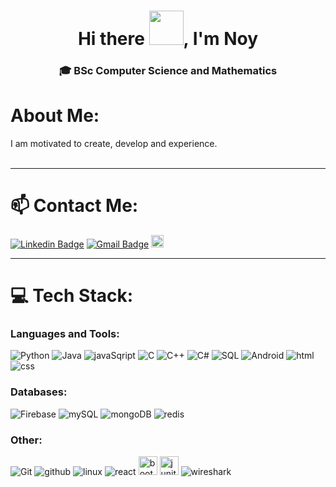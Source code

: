 <h1 align="center">Hi there <img src="https://github.com/NoobMahbub/NoobMahbub/blob/main/Wave.gif" height="55px" width="55px">, I'm Noy </h1>

<h3 align="center">🎓 BSc Computer Science and Mathematics</h3>

# About Me:
I am motivated to create, develop and experience.<br>
<br>
<hr>

# 📫 Contact Me:

[![Linkedin Badge](https://img.shields.io/badge/-Linkedin-blue?style=flat-square&logo=Linkedin&logoColor=white&link=https://www.linkedin.com/in/noy-osi/)](https://www.linkedin.com/in/noy-osi/)
[![Gmail Badge](https://img.shields.io/badge/-noyosi2212@gmail.com-c14438?style=flat-square&logo=Gmail&logoColor=white&link=mailto:noyosi2212@gmail.com)](mailto:noyosi2212@gmail.com)
<a href="https://www.facebook.com/noyosi/"><img src="https://img.shields.io/badge/Facebook-1877F2?style=for-the-badge&logo=facebook&logoColor=white" alt="facebook" height="20"/></a>
<hr>

# 💻 Tech Stack:

### Languages and Tools:
<p align="left"> 
<span>
<img alt="Python" src="https://img.shields.io/badge/python%20-%2314354C.svg?&style=for-the-badge&logo=python&logoColor=white"/>
<img alt="Java" src="https://img.shields.io/badge/java-%23ED8B00.svg?&style=for-the-badge&logo=java&logoColor=white"/>
<img src="https://img.shields.io/badge/JavaScript-F7DF1E?style=for-the-badge&logo=javascript&logoColor=black" alt="javaSqript">
<img alt="C" src="https://img.shields.io/badge/c%20-%2300599C.svg?&style=for-the-badge&logo=c&logoColor=white"/>
<img alt="C++" src="https://img.shields.io/badge/c++%20-%2300599C.svg?&style=for-the-badge&logo=c%2B%2B&ogoColor=white"/>
<img alt="C#" src="https://img.shields.io/badge/c%23-%23239120.svg?&style=for-the-badge&logo=c-sharp&logoColor=white"/>
<img alt="SQL" src="https://img.shields.io/badge/sql-%2300599C.svg?&style=for-the-badge&logo=sql&logoColor=white"/>
<img alt="Android" src="https://img.shields.io/badge/Android-3DDC84?style=for-the-badge&logo=android&logoColor=white" />
<img src="https://img.shields.io/badge/HTML5-E34F26?style=for-the-badge&logo=html5&logoColor=white" alt="html">
<img src="https://img.shields.io/badge/CSS-239120?&style=for-the-badge&logo=css3&logoColor=white" alt="css">
<span/>

### Databases:
<p align="left"> 
<span>
  <img alt="Firebase" src="https://img.shields.io/badge/firebase%20-%23039BE5.svg?&style=for-the-badge&logo=firebase"/>
  <img alt="mySQL" src="https://img.shields.io/badge/MySQL-00000F?&style=for-the-badge&logo=mysql&logoColor=white"/>
  <img src="https://img.shields.io/badge/MongoDB-4EA94B?style=for-the-badge&logo=mongodb&logoColor=white" alt="mongoDB">
  <img src="https://img.shields.io/badge/redis-%23DD0031.svg?style=for-the-badge&logo=redis&logoColor=white" alt="redis">
<span/>

### Other:
<p align="left"> 
<span>
<img alt="Git" src="https://img.shields.io/badge/git%20-%23F05033.svg?&style=for-the-badge&logo=git&logoColor=white"/>
<img src="https://img.shields.io/badge/GitHub-100000?style=for-the-badge&logo=github&logoColor=white" alt="github">
<img src="https://img.shields.io/badge/Linux-FCC624?style=for-the-badge&logo=linux&logoColor=black" alt="linux"/>
<img src="https://img.shields.io/badge/React-20232A?style=for-the-badge&logo=react&logoColor=61DAFB" alt="react">
<img src="https://img.shields.io/badge/Bootstrap-20232A?style=for-the-badge&logo=bootstrap&logoColor=61DAFB" alt="bootstrap" height="30"/>
<img src="https://img.shields.io/badge/Junit5-25A162?style=for-the-badge&logo=junit5&logoColor=white" alt="junit" height="30"/>
<img src="https://img.shields.io/badge/wireshark-%232671E5.svg?style=for-the-badge&logo=wireshark&logoColor=white" alt="wireshark">
<span/>




<!--
<img src="https://img.shields.io/badge/Android%20Studio-3DDC84.svg?style=for-the-badge&logo=android-studio&logoColor=white" alt="andoidStudio">
<h3> 📫 Contact Me:</h3>
**noyosi/NoyOsi** is a ✨ _special_ ✨ repository because its `README.md` (this file) appears on your GitHub profile.
## 🌐 Socials:
<a href="https://www.facebook.com/noyosi/"><img src="https://img.shields.io/badge/Facebook-1877F2?style=for-the-badge&logo=facebook&logoColor=white" alt="facebook" height="20"/></a>
[![Instagram](https://img.shields.io/badge/Instagram-%23E4405F.svg?logo=Instagram&logoColor=white)](https://instagram.com/noy_osi)
<h1 align="center">Hi there 👋, I'm Noy</h1>
![<Badge Name>](https://img.shields.io/badge/<Badge Text>-<Background Color>?style=for-the-badge&logo=<Icon Name>&logoColor=<Logo Color>)
[![Linkedin Badge](https://img.shields.io/badge/-Linkedin-blue?style=flat-square&logo=Linkedin&logoColor=white&link=)](https://www.linkedin.com/in/noy-osi/)
<a href="https://www.linkedin.com/in/noy-osi/" title="Linkedin"><img alt="LinkedIn" src="https://img.shields.io/badge/linkedin%20-%230077B5.svg?&style=for-the-badge&logo=linkedin&logoColor=white"/></a>
![github](https://img.shields.io/badge/GitHub-000000?style=for-the-badge&logo=GitHub&logoColor=white)]
### Hi there 👋
///////////////////////////
<h4 align="left">Languages and Tools:</h3>
<p align="left"> 
<span>
    <img src="https://img.shields.io/badge/Java-ED8B00?style=for-the-badge&logo=java&logoColor=white" alt="java" height="40"/>
    <img src="https://img.shields.io/badge/Python-14354C?style=for-the-badge&logo=python&logoColor=white" alt="python" height="40"/>
    <img src="https://img.shields.io/badge/C-00599C?style=for-the-badge&logo=c&logoColor=white" alt="C" height="40"/>
    <img src="https://img.shields.io/badge/C%2B%2B-00599C?style=for-the-badge&logo=c%2B%2B&logoColor=white" alt="C++" height="40"/>
    <img src="https://img.shields.io/badge/JavaScript-F7DF1E?style=for-the-badge&logo=javascript&logoColor=black" alt="javaSqript">
    <img src="https://img.shields.io/badge/HTML5-E34F26?style=for-the-badge&logo=html5&logoColor=white" alt="html" height="40"/>
    <img src="https://img.shields.io/badge/CSS-239120?&style=for-the-badge&logo=css3&logoColor=white" alt="css" height="40"/>
</span>

<h4 align="left">Databases:</h3>
<span>
    <img src="https://img.shields.io/badge/MongoDB-4EA94B?style=for-the-badge&logo=mongodb&logoColor=white" alt="mongoDB">
    <img src="https://img.shields.io/badge/MySQL-00000F?style=for-the-badge&logo=mysql&logoColor=white" alt="mySQL">
    <img src="https://img.shields.io/badge/firebase-ffca28?style=for-the-badge&logo=firebase&logoColor=black" alt="firebase">
    <img src="https://img.shields.io/badge/redis-%23DD0031.svg?style=for-the-badge&logo=redis&logoColor=white" alt="redis">
</span>

//////////////////////////
Here are some ideas to get you started:

- 🔭 I’m currently working on ...
- 🌱 I’m currently learning ...
- 👯 I’m looking to collaborate on ...
- 🤔 I’m looking for help with ...
- 💬 Ask me about ...
- 📫 How to reach me: ...
- 😄 Pronouns: ...
- ⚡ Fun fact: ...
-->
